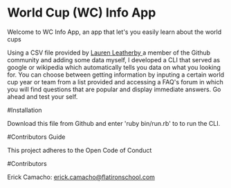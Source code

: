 # World Cup (WC) Info App

Welcome to WC Info App, an app that let's you easily learn about the world cups

Using a CSV file provided by <a href=https://gist.github.com/leathl16/8c314aee7cbfc2a6cbbd> Lauren Leatherby </a>
a member of the Github community and adding some data myself, I developed a CLI that served as google or wikipedia which automatically tells you data on what you looking for. You can choose between getting information by inputing a certain world cup year or team from a list provided and accessing a FAQ's forum in which you will find questions that are popular and display immediate answers. Go ahead and test your self.

#Installation

Download this file from Github and enter 'ruby bin/run.rb' to to run the CLI.

#Contributors Guide

This project adheres to the Open Code of Conduct

#Contributors

Erick Camacho: erick.camacho@flatironschool.com
